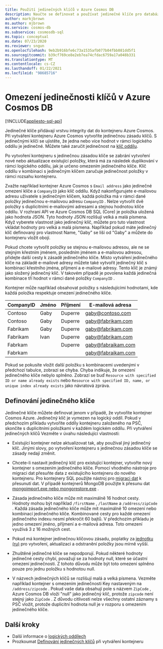 ```yaml
---
title: Použití jedinečných klíčů v Azure Cosmos DB
description: Naučte se definovat a používat jedinečné klíče pro databázi Azure Cosmos. Tento článek také popisuje, jak jedinečné klíče přidávají vrstvu integrity dat.
author: markjbrown
ms.author: mjbrown
ms.service: cosmos-db
ms.subservice: cosmosdb-sql
ms.topic: conceptual
ms.date: 07/23/2020
ms.reviewer: sngun
ms.openlocfilehash: 9eb2b916bfe6c73a1535afb077b04fbb081dd5f1
ms.sourcegitcommit: b39cf769ce8e2eb7ea74cfdac6759a17a048b331
ms.translationtype: MT
ms.contentlocale: cs-CZ
ms.lasthandoff: 01/22/2021
ms.locfileid: "98685716"
---
```

# <a name="unique-key-constraints-in-azure-cosmos-db"></a>Omezení jedinečnosti klíčů v Azure Cosmos DB
[!INCLUDE[appliesto-sql-api](includes/appliesto-sql-api.md)]

Jedinečné klíče přidávají vrstvu integrity dat do kontejneru Azure Cosmos. Při vytváření kontejneru Azure Cosmos vytvoříte jedinečnou zásadu klíčů. S jedinečnými klíči se ujistěte, že jedna nebo více hodnot v rámci logického oddílu je jedinečné. Můžete také zaručit jedinečnost na [klíč oddílu](partitioning-overview.md).

Po vytvoření kontejneru s jedinečnou zásadou klíče se zabrání vytvoření nové nebo aktualizace existující položky, která má za následek duplikování v rámci logického oddílu, jak je určeno omezením jedinečného klíče. Klíč oddílu v kombinaci s jedinečným klíčem zaručuje jedinečnost položky v rámci rozsahu kontejneru.

Zvažte například kontejner Azure Cosmos s `Email address` jako jedinečné omezení klíče a `CompanyID` jako klíč oddílu. Když nakonfigurujete e-mailovou adresu uživatele s jedinečným klíčem, každá položka má v rámci dané položky jedinečnou e-mailovou adresu `CompanyID` . Nelze vytvořit dvě položky s duplicitními e-mailovými adresami a stejnou hodnotou klíče oddílu. V rozhraní API ve Azure Cosmos DB SQL (Core) je položka uložená jako hodnota JSON. Tyto hodnoty JSON rozlišují velká a malá písmena. Když vyberete vlastnost jako jedinečný klíč, můžete pro tuto vlastnost vkládat hodnoty pro velká a malá písmena. Například pokud máte jedinečný klíč definovaný pro vlastnost Name, "Gaby" se liší od "Gaby" a můžete do kontejneru vložit obojí.

Pokud chcete vytvořit položky se stejnou e-mailovou adresou, ale ne se stejným křestním jménem, posledním jménem a e-mailovou adresou, přidejte další cesty k zásadě jedinečného klíče. Místo vytváření jedinečného klíče na základě e-mailové adresy můžete také vytvořit jedinečný klíč s kombinací křestního jména, příjmení a e-mailové adresy. Tento klíč je známý jako složený jedinečný klíč. V takovém případě je povolena každá jedinečná kombinace tří hodnot v rámci dané položky `CompanyID` . 

Kontejner může například obsahovat položky s následujícími hodnotami, kde každá položka respektuje omezení jedinečného klíče.

|CompanyID|Jméno|Příjmení|E-mailová adresa|
|---|---|---|---|
|Contoso|Gaby|Duperre|gaby@contoso.com |
|Contoso|Gaby|Duperre|gaby@fabrikam.com|
|Fabrikam|Gaby|Duperre|gaby@fabrikam.com|
|Fabrikam|Ivan|Duperre|gaby@fabrikam.com|
|Fabrkam|   |Duperre|gaby@fabraikam.com|
|Fabrkam|   |   |gaby@fabraikam.com|

Pokud se pokusíte vložit další položku s kombinacemi uvedenými v předchozí tabulce, zobrazí se chyba. Chyba indikuje, že omezení jedinečného klíče nebylo splněno. Zobrazí se buď `Resource with specified ID or name already exists` nebo `Resource with specified ID, name, or unique index already exists` jako návratová zpráva. 

## <a name="define-a-unique-key"></a>Definování jedinečného klíče

Jedinečné klíče můžete definovat jenom v případě, že vytvoříte kontejner Cosmos Azure. Jedinečný klíč je vymezen na logický oddíl. Pokud v předchozím příkladu vytvoříte oddíly kontejneru založeného na PSČ, skončíte s duplicitními položkami v každém logickém oddílu. Při vytváření jedinečných klíčů Vezměte v úvahu následující vlastnosti:

* Existující kontejner nelze aktualizovat tak, aby používal jiný jedinečný klíč. Jinými slovy, po vytvoření kontejneru s jedinečnou zásadou klíče se zásady nedají změnit.

* Chcete-li nastavit jedinečný klíč pro existující kontejner, vytvořte nový kontejner s omezením jedinečného klíče. Pomocí vhodného nástroje pro migraci dat přesuňte data z existujícího kontejneru do nového kontejneru. Pro kontejnery SQL použijte nástroj pro [migraci dat](import-data.md) k přesunutí dat. V případě kontejnerů MongoDB použijte k přesunu dat [mongoimport.exe nebo mongorestore.exe](../dms/tutorial-mongodb-cosmos-db.md?toc=%2fazure%2fcosmos-db%2ftoc.json%253ftoc%253d%2fazure%2fcosmos-db%2ftoc.json) .

* Zásada jedinečného klíče může mít maximálně 16 hodnot cesty. Hodnoty mohou být například `/firstName` , `/lastName` a `/address/zipCode` . Každá zásada jedinečného klíče může mít maximálně 10 omezení nebo kombinací jedinečného klíče. Kombinované cesty pro každé omezení jedinečného indexu nesmí překročit 60 bajtů. V předchozím příkladu je jedno omezení jméno, příjmení a e-mailová adresa. Toto omezení využívá 3 z 16 možných cest.

* Pokud má kontejner jedinečnou klíčovou zásadu, poplatky za [jednotku (ru)](request-units.md) pro vytvoření, aktualizaci a odstranění položky jsou mírně vyšší.

* Zhuštěné jedinečné klíče se nepodporují. Pokud některé hodnoty jedinečné cesty chybí, považují se za hodnoty null, které se účastní omezení jedinečnosti. Z tohoto důvodu může být toto omezení splněno pouze pro jednu položku s hodnotou null.

* V názvech jedinečných klíčů se rozlišují malá a velká písmena. Vezměte například kontejner s omezením jedinečnosti Key nastaveným na `/address/zipcode` . Pokud vaše data obsahují pole s názvem `ZipCode` , Azure Cosmos DB vloží "null" jako jedinečný klíč, protože `zipcode` není stejný jako `ZipCode` . Z důvodu citlivosti nelze všechny ostatní záznamy s PSČ vložit, protože duplicitní hodnota null je v rozporu s omezením jedinečného klíče.

## <a name="next-steps"></a>Další kroky

* Další informace o [logických oddílech](partitioning-overview.md)
* Prozkoumat [Definování jedinečných klíčů](how-to-define-unique-keys.md) při vytváření kontejneru
